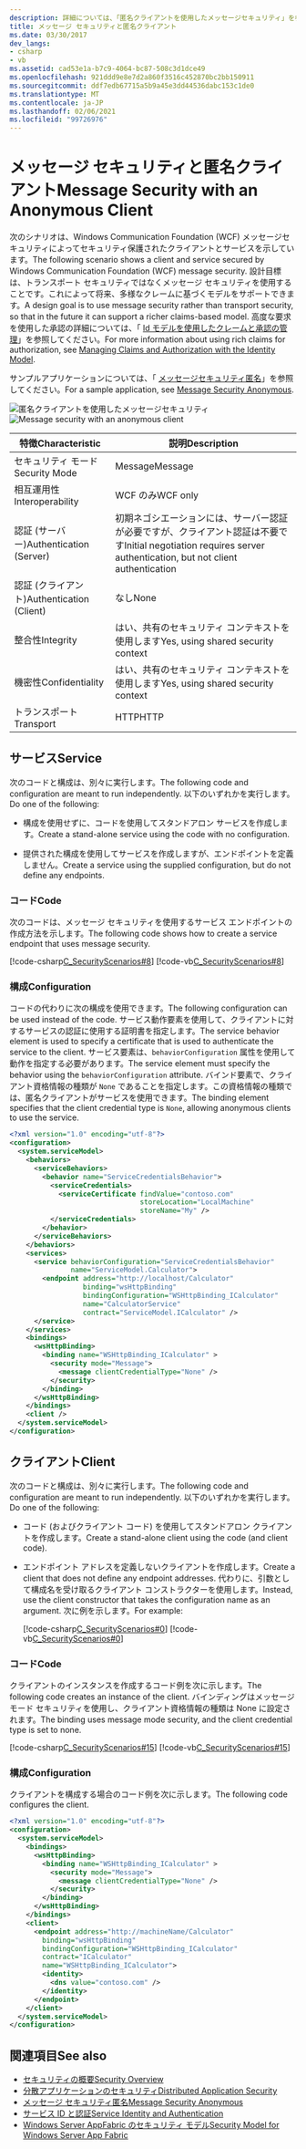 ```yaml
---
description: 詳細については、「匿名クライアントを使用したメッセージセキュリティ」を参照してください。
title: メッセージ セキュリティと匿名クライアント
ms.date: 03/30/2017
dev_langs:
- csharp
- vb
ms.assetid: cad53e1a-b7c9-4064-bc87-508c3d1dce49
ms.openlocfilehash: 921ddd9e8e7d2a860f3516c452870bc2bb150911
ms.sourcegitcommit: ddf7edb67715a5b9a45e3dd44536dabc153c1de0
ms.translationtype: MT
ms.contentlocale: ja-JP
ms.lasthandoff: 02/06/2021
ms.locfileid: "99726976"
---
```

# <a name="message-security-with-an-anonymous-client"></a><span data-ttu-id="71c3e-103">メッセージ セキュリティと匿名クライアント</span><span class="sxs-lookup"><span data-stu-id="71c3e-103">Message Security with an Anonymous Client</span></span>

<span data-ttu-id="71c3e-104">次のシナリオは、Windows Communication Foundation (WCF) メッセージセキュリティによってセキュリティ保護されたクライアントとサービスを示しています。</span><span class="sxs-lookup"><span data-stu-id="71c3e-104">The following scenario shows a client and service secured by Windows Communication Foundation (WCF) message security.</span></span> <span data-ttu-id="71c3e-105">設計目標は、トランスポート セキュリティではなくメッセージ セキュリティを使用することです。これによって将来、多様なクレームに基づくモデルをサポートできます。</span><span class="sxs-lookup"><span data-stu-id="71c3e-105">A design goal is to use message security rather than transport security, so that in the future it can support a richer claims-based model.</span></span> <span data-ttu-id="71c3e-106">高度な要求を使用した承認の詳細については、「 [Id モデルを使用したクレームと承認の管理](managing-claims-and-authorization-with-the-identity-model.md)」を参照してください。</span><span class="sxs-lookup"><span data-stu-id="71c3e-106">For more information about using rich claims for authorization, see [Managing Claims and Authorization with the Identity Model](managing-claims-and-authorization-with-the-identity-model.md).</span></span>

<span data-ttu-id="71c3e-107">サンプルアプリケーションについては、「 [メッセージセキュリティ匿名](../samples/message-security-anonymous.md)」を参照してください。</span><span class="sxs-lookup"><span data-stu-id="71c3e-107">For a sample application, see [Message Security Anonymous](../samples/message-security-anonymous.md).</span></span>

<span data-ttu-id="71c3e-108">![匿名クライアントを使用したメッセージセキュリティ](media/b361a565-831c-4c10-90d7-66d8eeece0a1.gif "b361a565-831c-4c10-90d7-66d8eeece0a1")</span><span class="sxs-lookup"><span data-stu-id="71c3e-108">![Message security with an anonymous client](media/b361a565-831c-4c10-90d7-66d8eeece0a1.gif "b361a565-831c-4c10-90d7-66d8eeece0a1")</span></span>

|<span data-ttu-id="71c3e-109">特徴</span><span class="sxs-lookup"><span data-stu-id="71c3e-109">Characteristic</span></span>|<span data-ttu-id="71c3e-110">説明</span><span class="sxs-lookup"><span data-stu-id="71c3e-110">Description</span></span>|
|--------------------|-----------------|
|<span data-ttu-id="71c3e-111">セキュリティ モード</span><span class="sxs-lookup"><span data-stu-id="71c3e-111">Security Mode</span></span>|<span data-ttu-id="71c3e-112">Message</span><span class="sxs-lookup"><span data-stu-id="71c3e-112">Message</span></span>|
|<span data-ttu-id="71c3e-113">相互運用性</span><span class="sxs-lookup"><span data-stu-id="71c3e-113">Interoperability</span></span>|<span data-ttu-id="71c3e-114">WCF のみ</span><span class="sxs-lookup"><span data-stu-id="71c3e-114">WCF only</span></span>|
|<span data-ttu-id="71c3e-115">認証 (サーバー)</span><span class="sxs-lookup"><span data-stu-id="71c3e-115">Authentication (Server)</span></span>|<span data-ttu-id="71c3e-116">初期ネゴシエーションには、サーバー認証が必要ですが、クライアント認証は不要です</span><span class="sxs-lookup"><span data-stu-id="71c3e-116">Initial negotiation requires server authentication, but not client authentication</span></span>|
|<span data-ttu-id="71c3e-117">認証 (クライアント)</span><span class="sxs-lookup"><span data-stu-id="71c3e-117">Authentication (Client)</span></span>|<span data-ttu-id="71c3e-118">なし</span><span class="sxs-lookup"><span data-stu-id="71c3e-118">None</span></span>|
|<span data-ttu-id="71c3e-119">整合性</span><span class="sxs-lookup"><span data-stu-id="71c3e-119">Integrity</span></span>|<span data-ttu-id="71c3e-120">はい、共有のセキュリティ コンテキストを使用します</span><span class="sxs-lookup"><span data-stu-id="71c3e-120">Yes, using shared security context</span></span>|
|<span data-ttu-id="71c3e-121">機密性</span><span class="sxs-lookup"><span data-stu-id="71c3e-121">Confidentiality</span></span>|<span data-ttu-id="71c3e-122">はい、共有のセキュリティ コンテキストを使用します</span><span class="sxs-lookup"><span data-stu-id="71c3e-122">Yes, using shared security context</span></span>|
|<span data-ttu-id="71c3e-123">トランスポート</span><span class="sxs-lookup"><span data-stu-id="71c3e-123">Transport</span></span>|<span data-ttu-id="71c3e-124">HTTP</span><span class="sxs-lookup"><span data-stu-id="71c3e-124">HTTP</span></span>|

## <a name="service"></a><span data-ttu-id="71c3e-125">サービス</span><span class="sxs-lookup"><span data-stu-id="71c3e-125">Service</span></span>

<span data-ttu-id="71c3e-126">次のコードと構成は、別々に実行します。</span><span class="sxs-lookup"><span data-stu-id="71c3e-126">The following code and configuration are meant to run independently.</span></span> <span data-ttu-id="71c3e-127">以下のいずれかを実行します。</span><span class="sxs-lookup"><span data-stu-id="71c3e-127">Do one of the following:</span></span>

- <span data-ttu-id="71c3e-128">構成を使用せずに、コードを使用してスタンドアロン サービスを作成します。</span><span class="sxs-lookup"><span data-stu-id="71c3e-128">Create a stand-alone service using the code with no configuration.</span></span>

- <span data-ttu-id="71c3e-129">提供された構成を使用してサービスを作成しますが、エンドポイントを定義しません。</span><span class="sxs-lookup"><span data-stu-id="71c3e-129">Create a service using the supplied configuration, but do not define any endpoints.</span></span>

### <a name="code"></a><span data-ttu-id="71c3e-130">コード</span><span class="sxs-lookup"><span data-stu-id="71c3e-130">Code</span></span>

<span data-ttu-id="71c3e-131">次のコードは、メッセージ セキュリティを使用するサービス エンドポイントの作成方法を示します。</span><span class="sxs-lookup"><span data-stu-id="71c3e-131">The following code shows how to create a service endpoint that uses message security.</span></span>

[!code-csharp[C_SecurityScenarios#8](../../../../samples/snippets/csharp/VS_Snippets_CFX/c_securityscenarios/cs/source.cs#8)]
[!code-vb[C_SecurityScenarios#8](../../../../samples/snippets/visualbasic/VS_Snippets_CFX/c_securityscenarios/vb/source.vb#8)]

### <a name="configuration"></a><span data-ttu-id="71c3e-132">構成</span><span class="sxs-lookup"><span data-stu-id="71c3e-132">Configuration</span></span>

<span data-ttu-id="71c3e-133">コードの代わりに次の構成を使用できます。</span><span class="sxs-lookup"><span data-stu-id="71c3e-133">The following configuration can be used instead of the code.</span></span> <span data-ttu-id="71c3e-134">サービス動作要素を使用して、クライアントに対するサービスの認証に使用する証明書を指定します。</span><span class="sxs-lookup"><span data-stu-id="71c3e-134">The service behavior element is used to specify a certificate that is used to authenticate the service to the client.</span></span> <span data-ttu-id="71c3e-135">サービス要素は、`behaviorConfiguration` 属性を使用して動作を指定する必要があります。</span><span class="sxs-lookup"><span data-stu-id="71c3e-135">The service element must specify the behavior using the `behaviorConfiguration` attribute.</span></span> <span data-ttu-id="71c3e-136">バインド要素で、クライアント資格情報の種類が `None` であることを指定します。この資格情報の種類では、匿名クライアントがサービスを使用できます。</span><span class="sxs-lookup"><span data-stu-id="71c3e-136">The binding element specifies that the client credential type is `None`, allowing anonymous clients to use the service.</span></span>

```xml
<?xml version="1.0" encoding="utf-8"?>
<configuration>
  <system.serviceModel>
    <behaviors>
      <serviceBehaviors>
        <behavior name="ServiceCredentialsBehavior">
          <serviceCredentials>
            <serviceCertificate findValue="contoso.com"
                                storeLocation="LocalMachine"
                                storeName="My" />
          </serviceCredentials>
        </behavior>
      </serviceBehaviors>
    </behaviors>
    <services>
      <service behaviorConfiguration="ServiceCredentialsBehavior"
               name="ServiceModel.Calculator">
        <endpoint address="http://localhost/Calculator"
                  binding="wsHttpBinding"
                  bindingConfiguration="WSHttpBinding_ICalculator"
                  name="CalculatorService"
                  contract="ServiceModel.ICalculator" />
      </service>
    </services>
    <bindings>
      <wsHttpBinding>
        <binding name="WSHttpBinding_ICalculator" >
          <security mode="Message">
            <message clientCredentialType="None" />
          </security>
        </binding>
      </wsHttpBinding>
    </bindings>
    <client />
  </system.serviceModel>
</configuration>
```

## <a name="client"></a><span data-ttu-id="71c3e-137">クライアント</span><span class="sxs-lookup"><span data-stu-id="71c3e-137">Client</span></span>

<span data-ttu-id="71c3e-138">次のコードと構成は、別々に実行します。</span><span class="sxs-lookup"><span data-stu-id="71c3e-138">The following code and configuration are meant to run independently.</span></span> <span data-ttu-id="71c3e-139">以下のいずれかを実行します。</span><span class="sxs-lookup"><span data-stu-id="71c3e-139">Do one of the following:</span></span>

- <span data-ttu-id="71c3e-140">コード (およびクライアント コード) を使用してスタンドアロン クライアントを作成します。</span><span class="sxs-lookup"><span data-stu-id="71c3e-140">Create a stand-alone client using the code (and client code).</span></span>

- <span data-ttu-id="71c3e-141">エンドポイント アドレスを定義しないクライアントを作成します。</span><span class="sxs-lookup"><span data-stu-id="71c3e-141">Create a client that does not define any endpoint addresses.</span></span> <span data-ttu-id="71c3e-142">代わりに、引数として構成名を受け取るクライアント コンストラクターを使用します。</span><span class="sxs-lookup"><span data-stu-id="71c3e-142">Instead, use the client constructor that takes the configuration name as an argument.</span></span> <span data-ttu-id="71c3e-143">次に例を示します。</span><span class="sxs-lookup"><span data-stu-id="71c3e-143">For example:</span></span>

    [!code-csharp[C_SecurityScenarios#0](../../../../samples/snippets/csharp/VS_Snippets_CFX/c_securityscenarios/cs/source.cs#0)]
    [!code-vb[C_SecurityScenarios#0](../../../../samples/snippets/visualbasic/VS_Snippets_CFX/c_securityscenarios/vb/source.vb#0)]

### <a name="code"></a><span data-ttu-id="71c3e-144">コード</span><span class="sxs-lookup"><span data-stu-id="71c3e-144">Code</span></span>

<span data-ttu-id="71c3e-145">クライアントのインスタンスを作成するコード例を次に示します。</span><span class="sxs-lookup"><span data-stu-id="71c3e-145">The following code creates an instance of the client.</span></span> <span data-ttu-id="71c3e-146">バインディングはメッセージ モード セキュリティを使用し、クライアント資格情報の種類は None に設定されます。</span><span class="sxs-lookup"><span data-stu-id="71c3e-146">The binding uses message mode security, and the client credential type is set to none.</span></span>

[!code-csharp[C_SecurityScenarios#15](../../../../samples/snippets/csharp/VS_Snippets_CFX/c_securityscenarios/cs/source.cs#15)]
[!code-vb[C_SecurityScenarios#15](../../../../samples/snippets/visualbasic/VS_Snippets_CFX/c_securityscenarios/vb/source.vb#15)]

### <a name="configuration"></a><span data-ttu-id="71c3e-147">構成</span><span class="sxs-lookup"><span data-stu-id="71c3e-147">Configuration</span></span>

<span data-ttu-id="71c3e-148">クライアントを構成する場合のコード例を次に示します。</span><span class="sxs-lookup"><span data-stu-id="71c3e-148">The following code configures the client.</span></span>

```xml
<?xml version="1.0" encoding="utf-8"?>
<configuration>
  <system.serviceModel>
    <bindings>
      <wsHttpBinding>
        <binding name="WSHttpBinding_ICalculator" >
          <security mode="Message">
            <message clientCredentialType="None" />
          </security>
        </binding>
      </wsHttpBinding>
    </bindings>
    <client>
      <endpoint address="http://machineName/Calculator"
        binding="wsHttpBinding"
        bindingConfiguration="WSHttpBinding_ICalculator"
        contract="ICalculator"
        name="WSHttpBinding_ICalculator">
        <identity>
          <dns value="contoso.com" />
        </identity>
      </endpoint>
    </client>
  </system.serviceModel>
</configuration>
```

## <a name="see-also"></a><span data-ttu-id="71c3e-149">関連項目</span><span class="sxs-lookup"><span data-stu-id="71c3e-149">See also</span></span>

- [<span data-ttu-id="71c3e-150">セキュリティの概要</span><span class="sxs-lookup"><span data-stu-id="71c3e-150">Security Overview</span></span>](security-overview.md)
- [<span data-ttu-id="71c3e-151">分散アプリケーションのセキュリティ</span><span class="sxs-lookup"><span data-stu-id="71c3e-151">Distributed Application Security</span></span>](distributed-application-security.md)
- [<span data-ttu-id="71c3e-152">メッセージ セキュリティ匿名</span><span class="sxs-lookup"><span data-stu-id="71c3e-152">Message Security Anonymous</span></span>](../samples/message-security-anonymous.md)
- [<span data-ttu-id="71c3e-153">サービス ID と認証</span><span class="sxs-lookup"><span data-stu-id="71c3e-153">Service Identity and Authentication</span></span>](service-identity-and-authentication.md)
- <span data-ttu-id="71c3e-154">[Windows Server AppFabric のセキュリティ モデル](/previous-versions/appfabric/ee677202(v=azure.10))</span><span class="sxs-lookup"><span data-stu-id="71c3e-154">[Security Model for Windows Server App Fabric](/previous-versions/appfabric/ee677202(v=azure.10))</span></span>
